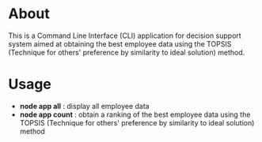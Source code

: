 # About
This is a Command Line Interface (CLI) application for decision support system aimed at obtaining the best employee data using the TOPSIS (Technique for others' preference by similarity to ideal solution) method.

# Usage
- **node app all** : display all employee data
- **node app count** : obtain a ranking of the best employee data using the TOPSIS (Technique for others' preference by similarity to ideal solution) method
